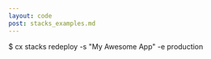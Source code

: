 ```yaml
---
layout: code
post: stacks_examples.md
---
```



$ cx stacks redeploy -s "My Awesome App" -e production
